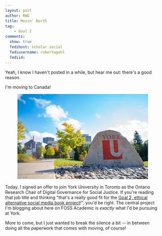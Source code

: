 ```yaml
---
layout: post
author: RWG
title: Movin' North
tag:
    - Goal 2
comments: 
  show: true
  fedihost: scholar.social
  fediusername: robertwgehl
  fediid:
---
```


Yeah, I know I haven't posted in a while, but hear me out: there's a good reason.

I'm moving to Canada!

<figure>
    <img src="/assets/images/york.jpeg" alt="York University logo on a rock among flowers">
</figure>

Today, I signed an offer to join York University in Toronto as the Ontario Research Chair of Digital Governance for Social Justice. If you're reading that job title and thinking "that's a really good fit for the [Goal 2, ethical alternative social media book project](/2022/01/06/Goal2.html)!", you'd be right. The central project I'm blogging about here on FOSS Academic is *exactly* what I'd be pursuing at York.

More to come, but I just wanted to break the silence a bit -- in between doing all the paperwork that comes with moving, of course!
